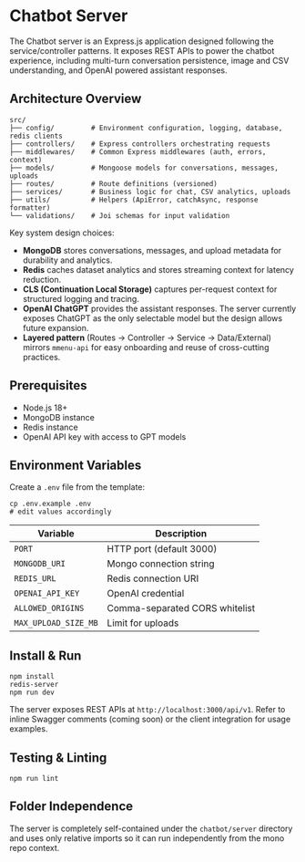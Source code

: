 # Chatbot Server

The Chatbot server is an Express.js application designed following the service/controller patterns. It exposes REST APIs to power the chatbot experience, including multi-turn conversation persistence, image and CSV understanding, and OpenAI powered assistant responses.

## Architecture Overview

```
src/
├── config/         # Environment configuration, logging, database, redis clients
├── controllers/    # Express controllers orchestrating requests
├── middlewares/    # Common Express middlewares (auth, errors, context)
├── models/         # Mongoose models for conversations, messages, uploads
├── routes/         # Route definitions (versioned)
├── services/       # Business logic for chat, CSV analytics, uploads
├── utils/          # Helpers (ApiError, catchAsync, response formatter)
└── validations/    # Joi schemas for input validation
```

Key system design choices:
- **MongoDB** stores conversations, messages, and upload metadata for durability and analytics.
- **Redis** caches dataset analytics and stores streaming context for latency reduction.
- **CLS (Continuation Local Storage)** captures per-request context for structured logging and tracing.
- **OpenAI ChatGPT** provides the assistant responses. The server currently exposes ChatGPT as the only selectable model but the design allows future expansion.
- **Layered pattern** (Routes → Controller → Service → Data/External) mirrors `mmenu-api` for easy onboarding and reuse of cross-cutting practices.

## Prerequisites
- Node.js 18+
- MongoDB instance
- Redis instance
- OpenAI API key with access to GPT models

## Environment Variables
Create a `.env` file from the template:

```
cp .env.example .env
# edit values accordingly
```

| Variable | Description |
| --- | --- |
| `PORT` | HTTP port (default 3000) |
| `MONGODB_URI` | Mongo connection string |
| `REDIS_URL` | Redis connection URI |
| `OPENAI_API_KEY` | OpenAI credential |
| `ALLOWED_ORIGINS` | Comma-separated CORS whitelist |
| `MAX_UPLOAD_SIZE_MB` | Limit for uploads |

## Install & Run

```
npm install
redis-server
npm run dev
```

The server exposes REST APIs at `http://localhost:3000/api/v1`. Refer to inline Swagger comments (coming soon) or the client integration for usage examples.

## Testing & Linting

```
npm run lint
```

## Folder Independence
The server is completely self-contained under the `chatbot/server` directory and uses only relative imports so it can run independently from the mono repo context.

